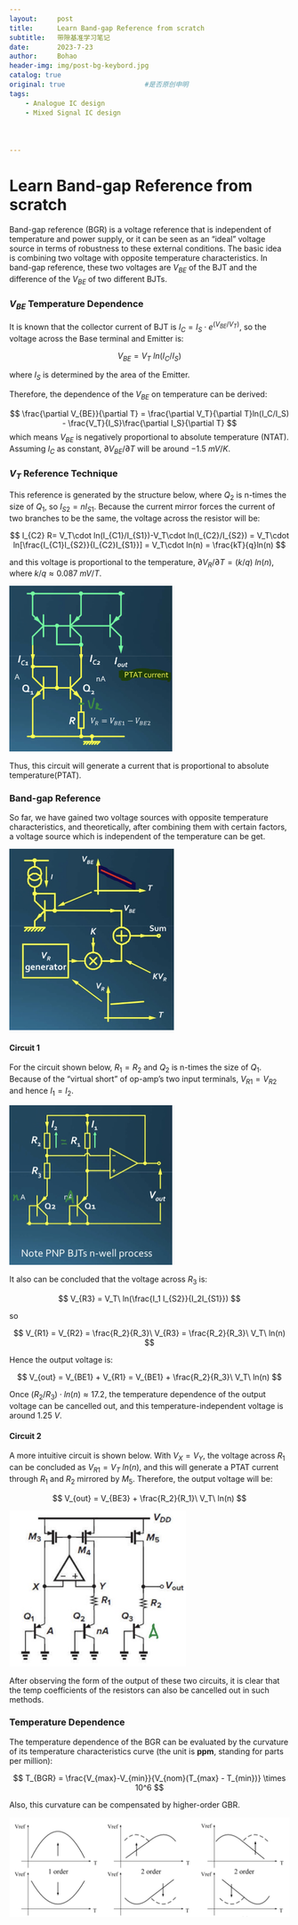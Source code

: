 ```yaml
---
layout:     post
title:      Learn Band-gap Reference from scratch
subtitle:   带隙基准学习笔记
date:       2023-7-23
author:     Bohao
header-img: img/post-bg-keybord.jpg
catalog: true
original: true                    #是否原创申明
tags:
    - Analogue IC design
    - Mixed Signal IC design
    


---
```










# Learn Band-gap Reference from scratch

Band-gap reference (BGR) is a voltage reference that is independent of temperature and power supply, or it can be seen as an “ideal” voltage source in terms of robustness to these external conditions. The basic idea is combining two voltage with opposite temperature characteristics. In band-gap reference, these two voltages are $V_{BE}$ of the BJT and the difference of the $V_{BE}$ of two different BJTs.

### $V_{BE}$ Temperature Dependence

It is known that the collector current of BJT is $I_C = I_S\cdot e^{{(V_{BE}/V_T)}}$, so the voltage across the Base terminal and Emitter is:


$$
V_{BE} = V_T\ ln(I_C/I_S)
$$


where $I_S$ is determined by the area of the Emitter.

Therefore, the dependence of the $V_{BE}$ on temperature can be derived:


$$
\frac{\partial V_{BE}}{\partial T} = \frac{\partial V_T}{\partial T}ln(I_C/I_S) - \frac{V_T}{I_S}\frac{\partial I_S}{\partial T}
$$
which means $V_{BE}$ is negatively proportional to absolute temperature (NTAT). Assuming $I_C$ as constant, ${\partial V_{BE}}/{\partial T}$ will be around $-1.5\ mV/K$.



### $V_T$ Reference Technique

This reference is generated by the structure below, where $Q_2$ is n-times the size of $Q_1$, so $I_{S2} = nI_{S1}$. Because the current mirror forces the current of two branches to be the same, the voltage across the resistor will be:


$$
I_{C2} R= V_T\cdot ln(I_{C1}/I_{S1})-V_T\cdot ln(I_{C2}/I_{S2}) = V_T\cdot ln[\frac{I_{C1}I_{S2}}{I_{C2}I_{S1}}] = V_T\cdot ln(n) = \frac{kT}{q}ln(n) 
$$


and this voltage is proportional to the temperature, $\partial V_R / \partial T = (k/q)\ ln(n)$, where $k/q \approx 0.087\ mV/T$.  



<img src="https://raw.githubusercontent.com/merengueLee/my-gallery/master/imag/20230724105020.jpg" alt="IMG_2053" style="zoom:50%;" />

Thus, this circuit will generate a current that is proportional to absolute temperature(PTAT).



### Band-gap Reference

So far, we have gained two voltage sources with opposite temperature characteristics, and theoretically, after combining them with certain factors, a voltage source which is independent of the temperature can be get.

<img src="https://raw.githubusercontent.com/merengueLee/my-gallery/master/imag/20230724105429.png" alt="image-20230724105429015" style="zoom:53%;" />

#### Circuit 1

For the circuit shown below, $R_1 = R_2$ and $Q_2$ is n-times the size of $Q_1$. Because of the “virtual short” of op-amp’s two input terminals, $V_{R1} = V_{R2}$ and hence $I_1 = I_2$. 

<img src="https://raw.githubusercontent.com/merengueLee/my-gallery/master/imag/20230724110241.png" alt="image-20230724110240796" style="zoom:50%;" />

It also can be concluded that the voltage across $R_3$ is:


$$
V_{R3} = V_T\ ln(\frac{I_1 I_{S2}}{I_2I_{S1}})
$$

so 

$$
V_{R1} = V_{R2} = \frac{R_2}{R_3}\ V_{R3} =  \frac{R_2}{R_3}\ V_T\ ln(n)
$$

Hence the output voltage is:

$$
V_{out} = V_{BE1} + V_{R1} = V_{BE1} + \frac{R_2}{R_3}\ V_T\ ln(n)
$$

Once $(R_2/R_3)\cdot ln(n) \approx 17.2$, the temperature dependence of the output voltage can be cancelled out, and this temperature-independent voltage is around $1.25\ V$.



#### Circuit 2

A more intuitive circuit is shown below. With $V_X = V_Y$, the voltage across $R_1$ can be concluded as $V_{R1} = V_T\ ln(n)$, and this will generate a PTAT current through $R_1$ and $R_2$ mirrored by $M_5$. Therefore, the output voltage will be:


$$
V_{out} = V_{BE3} + \frac{R_2}{R_1}\ V_T\ ln(n)
$$


<img src="https://raw.githubusercontent.com/merengueLee/my-gallery/master/imag/20230724110410.png" alt="image-20230724110409552" style="zoom:70%;" />

After observing the form of the output of these two circuits, it is clear that the temp coefficients of the resistors can also be cancelled out in such methods.





### Temperature Dependence

The temperature dependence of the BGR can be evaluated by the curvature of its temperature characteristics curve (the unit is **ppm**, standing for parts per million):


$$
T_{BGR} = \frac{V_{max}-V_{min}}{V_{nom}(T_{max} - T_{min})} \times 10^6
$$


Also, this curvature can be compensated by higher-order GBR.

<img src="https://raw.githubusercontent.com/merengueLee/my-gallery/master/imag/20230724122106.png" alt="screenshot 2023-07-24 at 12.21.00" style="zoom:50%;" />















 
